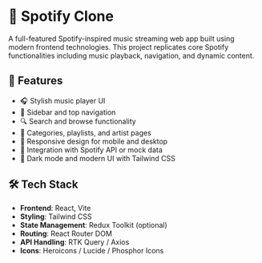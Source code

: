 # 🎵 Spotify Clone

A full-featured Spotify-inspired music streaming web app built using modern frontend technologies. This project replicates core Spotify functionalities including music playback, navigation, and dynamic content.

## 🚀 Features

- 🎧 Stylish music player UI
- 🧭 Sidebar and top navigation
- 🔍 Search and browse functionality
- 📂 Categories, playlists, and artist pages
- 📱 Responsive design for mobile and desktop
- 🎵 Integration with Spotify API or mock data
- 🎨 Dark mode and modern UI with Tailwind CSS

## 🛠️ Tech Stack

- **Frontend**: React, Vite
- **Styling**: Tailwind CSS
- **State Management**: Redux Toolkit (optional)
- **Routing**: React Router DOM
- **API Handling**: RTK Query / Axios
- **Icons**: Heroicons / Lucide / Phosphor Icons



